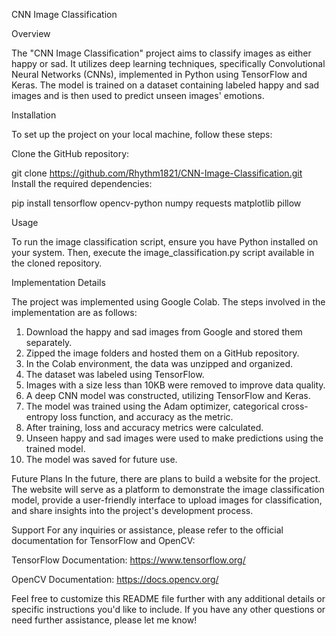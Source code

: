 CNN Image Classification

Overview

The "CNN Image Classification" project aims to classify images as either happy or sad. It utilizes deep learning techniques, specifically Convolutional Neural Networks (CNNs), implemented in Python using TensorFlow and Keras. The model is trained on a dataset containing labeled happy and sad images and is then used to predict unseen images' emotions.

Installation

To set up the project on your local machine, follow these steps:

Clone the GitHub repository:

git clone https://github.com/Rhythm1821/CNN-Image-Classification.git
Install the required dependencies:

pip install tensorflow opencv-python numpy requests matplotlib pillow

Usage

To run the image classification script, ensure you have Python installed on your system. Then, execute the image_classification.py script available in the cloned repository.

Implementation Details

The project was implemented using Google Colab. The steps involved in the implementation are as follows:

1. Download the happy and sad images from Google and stored them separately.
2. Zipped the image folders and hosted them on a GitHub repository.
3. In the Colab environment, the data was unzipped and organized.
4. The dataset was labeled using TensorFlow.
5. Images with a size less than 10KB were removed to improve data quality.
6. A deep CNN model was constructed, utilizing TensorFlow and Keras.
7. The model was trained using the Adam optimizer, categorical cross-entropy loss function, and accuracy as the metric.
8. After training, loss and accuracy metrics were calculated.
9. Unseen happy and sad images were used to make predictions using the trained model.
10. The model was saved for future use.


Future Plans
In the future, there are plans to build a website for the project. The website will serve as a platform to demonstrate the image classification model, provide a user-friendly interface to upload images for classification, and share insights into the project's development process.

Support
For any inquiries or assistance, please refer to the official documentation for TensorFlow and OpenCV:

TensorFlow Documentation: https://www.tensorflow.org/

OpenCV Documentation: https://docs.opencv.org/

Feel free to customize this README file further with any additional details or specific instructions you'd like to include. If you have any other questions or need further assistance, please let me know!





